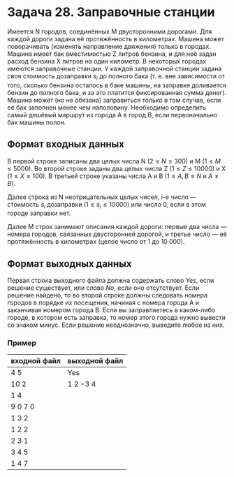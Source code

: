 # Задача 28. Заправочные станции

Имеется N городов, соединённых M двусторонними дорогами. Для
каждой дороги задана её протяжённость в километрах. Машина может поворачивать (изменять направление движения) только в городах.
Машина имеет бак вместимостью Z литров бензина, и для неё задан
расход бензина X литров на один километр.
В некоторых городах имеются заправочные станции. У каждой
заправочной станции задана своя стоимость дозаправки $s_i$ до полного
бака (т. е. вне зависимости от того, сколько бензина осталось в баке
машины, на заправке доливается бензин до полного бака, и за это
платится фиксированная сумма денег). Машина может (но не обязана)
заправиться только в том случае, если её бак заполнен менее чем
наполовину.
Необходимо определить самый дешёвый маршрут из города A в
город B, если первоначально бак машины полон.

## Формат входных данных

В первой строке записаны два целых числа N $(2 \leq N \leq 300)$ и M
$(1 \leq M \leq 5000)$.
Во второй строке заданы два целых числа Z $(1 \leq Z \leq 10 000)$ и X
$(1 \leq X \leq 100)$.
В третьей строке указаны числа A и B $(1 \leq A, B \leq N$ и $A \neq B)$.

Далее строка из N неотрицательных целых чисел, i-е число — стоимость $s_i$ дозаправки $(1 \leq s_i \leq 10 000)$ или число 0, если в этом городе
заправки нет.

Далее M строк занимают описания каждой дороги: первые два
числа — номера городов, связанных двусторонней дорогой, и третье
число — её протяжённость в километрах (целое число от 1 до 10 000).

## Формат выходных данных

Первая строка выходного файла должна содержать слово $Yes$, если
решение существует, или слово $No$, если оно отсутствует. Если решение
найдено, то во второй строке должны следовать номера городов в
порядке их посещения, начиная с номера города A и заканчивая номером
города B. Если вы заправляетесь в каком-либо городе, в котором есть
заправка, то номер этого города нужно вывести со знаком минус. Если
решение неоднозначно, выведите любое из них.

### Пример
| входной файл  | выходной файл |
|---------------|---------------|
| 4 5 | Yes |
| 10 2 | 1 2 -3 4 |
| 1 4 |  |
| 9 0 7 0 |  |
| 1 3 2 |  |
| 1 2 2 |  |
| 2 3 1 |  |
| 3 4 5 |  |
| 1 4 7 |  |
